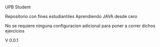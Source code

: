 UPB Student

Repositorio con fines estudiantiles Aprendiendo JAVA desde cero

No se requiere ninguna configuracion adicional para poner a correr dichos ejercicios

V 0.0.1
